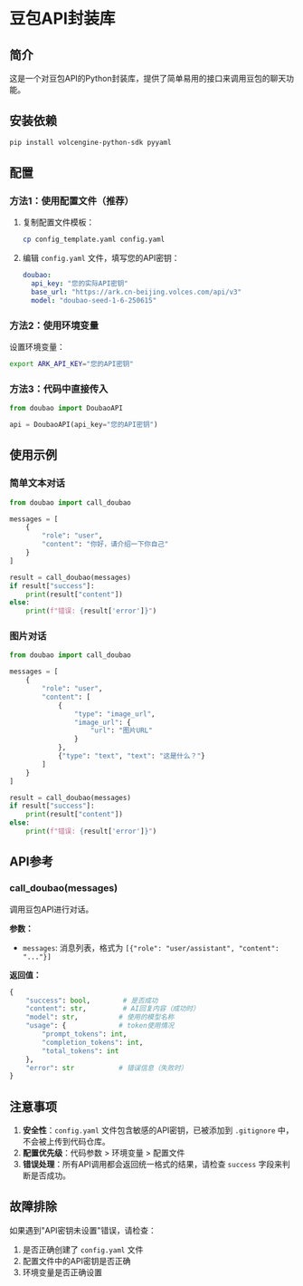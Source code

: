 # 豆包API封装库

## 简介

这是一个对豆包API的Python封装库，提供了简单易用的接口来调用豆包的聊天功能。

## 安装依赖

```bash
pip install volcengine-python-sdk pyyaml
```

## 配置

### 方法1：使用配置文件（推荐）

1. 复制配置文件模板：
   ```bash
   cp config_template.yaml config.yaml
   ```

2. 编辑 `config.yaml` 文件，填写您的API密钥：
   ```yaml
   doubao:
     api_key: "您的实际API密钥"
     base_url: "https://ark.cn-beijing.volces.com/api/v3"
     model: "doubao-seed-1-6-250615"
   ```

### 方法2：使用环境变量

设置环境变量：
```bash
export ARK_API_KEY="您的API密钥"
```

### 方法3：代码中直接传入

```python
from doubao import DoubaoAPI

api = DoubaoAPI(api_key="您的API密钥")
```

## 使用示例

### 简单文本对话

```python
from doubao import call_doubao

messages = [
    {
        "role": "user",
        "content": "你好，请介绍一下你自己"
    }
]

result = call_doubao(messages)
if result["success"]:
    print(result["content"])
else:
    print(f"错误: {result['error']}")
```

### 图片对话

```python
from doubao import call_doubao

messages = [
    {
        "role": "user",
        "content": [
            {
                "type": "image_url",
                "image_url": {
                    "url": "图片URL"
                }
            },
            {"type": "text", "text": "这是什么？"}
        ]
    }
]

result = call_doubao(messages)
if result["success"]:
    print(result["content"])
else:
    print(f"错误: {result['error']}")
```

## API参考

### call_doubao(messages)

调用豆包API进行对话。

**参数：**
- `messages`: 消息列表，格式为 `[{"role": "user/assistant", "content": "..."}]`

**返回值：**
```python
{
    "success": bool,        # 是否成功
    "content": str,         # AI回复内容（成功时）
    "model": str,          # 使用的模型名称
    "usage": {             # token使用情况
        "prompt_tokens": int,
        "completion_tokens": int,
        "total_tokens": int
    },
    "error": str           # 错误信息（失败时）
}
```

## 注意事项

1. **安全性**：`config.yaml` 文件包含敏感的API密钥，已被添加到 `.gitignore` 中，不会被上传到代码仓库。
2. **配置优先级**：代码参数 > 环境变量 > 配置文件
3. **错误处理**：所有API调用都会返回统一格式的结果，请检查 `success` 字段来判断是否成功。

## 故障排除

如果遇到"API密钥未设置"错误，请检查：
1. 是否正确创建了 `config.yaml` 文件
2. 配置文件中的API密钥是否正确
3. 环境变量是否正确设置 